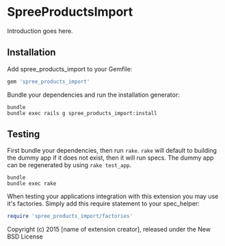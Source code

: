 SpreeProductsImport
===================

Introduction goes here.

Installation
------------

Add spree_products_import to your Gemfile:

```ruby
gem 'spree_products_import'
```

Bundle your dependencies and run the installation generator:

```shell
bundle
bundle exec rails g spree_products_import:install
```

Testing
-------

First bundle your dependencies, then run `rake`. `rake` will default to building the dummy app if it does not exist, then it will run specs. The dummy app can be regenerated by using `rake test_app`.

```shell
bundle
bundle exec rake
```

When testing your applications integration with this extension you may use it's factories.
Simply add this require statement to your spec_helper:

```ruby
require 'spree_products_import/factories'
```

Copyright (c) 2015 [name of extension creator], released under the New BSD License
